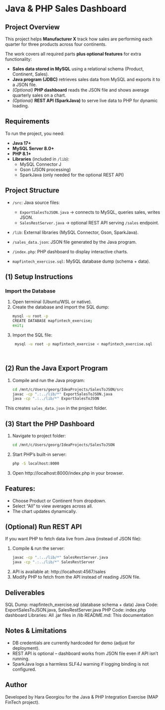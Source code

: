 # Java & PHP Sales Dashboard  

## Project Overview  
This project helps **Manufacturer X** track how sales are performing each quarter for three products across four continents.  

The work covers all required parts **plus optional features** for extra functionality:  
- **Sales data stored in MySQL** using a relational schema (Product, Continent, Sales).  
- **Java program (JDBC)** retrieves sales data from MySQL and exports it to a JSON file.  
- *(Optional)* **PHP dashboard** reads the JSON file and shows average quarterly sales on a chart.  
- *(Optional)* **REST API (SparkJava)** to serve live data to PHP for dynamic loading.  


## Requirements  
To run the project, you need:  
- **Java 17+**  
- **MySQL Server 8.0+**  
- **PHP 8.1+**  
- **Libraries** (included in `/lib`):  
  - MySQL Connector J  
  - Gson (JSON processing)  
  - SparkJava (only needed for the optional REST API)  


## Project Structure  

- `/src`: Java source files:  
   - `ExportSalesToJSON.java` → connects to MySQL, queries sales, writes JSON.  
   - `SalesRestServer.java` → optional REST API serving `/sales` endpoint.  

- `/lib`:  External libraries (MySQL Connector, Gson, SparkJava).  

- `/sales_data.json`: JSON file generated by the Java program.  

- `/index.php`: PHP dashboard to display interactive charts.  

- `mapfintech_exercise.sql`: MySQL database dump (schema + data).  


## (1) Setup Instructions  

### **Import the Database**
1. Open terminal (Ubuntu/WSL or native).  
2. Create the database and import the SQL dump:  
   ```bash
   mysql -u root -p
   CREATE DATABASE mapfintech_exercise;
   exit;
3. Import the SQL file:
   ```bash
    mysql -u root -p mapfintech_exercise < mapfintech_exercise.sql
   


   
## (2) Run the Java Export Program
1. Compile and run the Java program:
   ```bash
   cd /mnt/c/Users/georg/IdeaProjects/SalesToJSON/src
   javac -cp ".:../lib/*" ExportSalesToJSON.java
   java -cp ".:../lib/*" ExportSalesToJSON
This creates `sales_data.json` in the project folder.

## (3) Start the PHP Dashboard
1. Navigate to project folder:
   ```bash
   cd /mnt/c/Users/georg/IdeaProjects/SalesToJSON
   
2. Start PHP’s built-in server:
   ```bash
   php -S localhost:8000
3. Open http://localhost:8000/index.php in your browser.

## Features:
- Choose Product or Continent from dropdown.
- Select “All” to view averages across all.
- The chart updates dynamically.

## (Optional) Run REST API
If you want PHP to fetch data live from Java (instead of JSON file):
1. Compile & run the server:
    ```bash
   javac -cp ".:../lib/*" SalesRestServer.java
   java -cp ".:../lib/*" SalesRestServer
2. API is available at: http://localhost:4567/sales
3. Modify PHP to fetch from the API instead of reading JSON file.

## Deliverables
SQL Dump: mapfintech_exercise.sql (database schema + data)
Java Code: ExportSalesToJSON.java, SalesRestServer.java
PHP Code: index.php dashboard
Libraries: All .jar files in /lib
README.md: This documentation

## Notes & Limitations
- DB credentials are currently hardcoded for demo (adjust for deployment).
- REST API is optional – dashboard works from JSON file even if API isn’t running.
- SparkJava logs a harmless SLF4J warning if logging binding is not configured.

## Author
Developed by Hara Georgiou for the Java & PHP Integration Exercise (MAP FinTech project).

